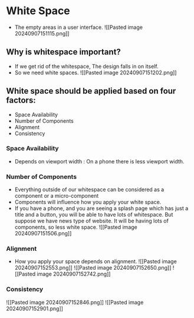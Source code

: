 # White Space
- The empty areas in a user interface.
  ![[Pasted image 20240907151115.png]]

## Why is whitespace important?
- If we get rid of the whitespace, The design falls in on itself.
- So we need white spaces.
![[Pasted image 20240907151202.png]]

## White space should be applied based on four factors:
- Space Availability
- Number of Components
- Alignment 
- Consistency

### Space Availability
- Depends on viewport width : On a phone there is less viewport width.
### Number of Components
- Everything outside of our whitespace can be considered as a component or a micro-component
- Components will influence how you apply your white space.
- If you have a phone, and you are seeing a splash page which has just a title and a button, you will be able to have lots of whitespace. But suppose we have news type of website. It will be having lots of components, so less white space.
![[Pasted image 20240907151506.png]]
### Alignment
- How you apply your space depends on alignment.
![[Pasted image 20240907152553.png]]
![[Pasted image 20240907152650.png]]
![[Pasted image 20240907152742.png]]

### Consistency
![[Pasted image 20240907152846.png]]
![[Pasted image 20240907152901.png]]